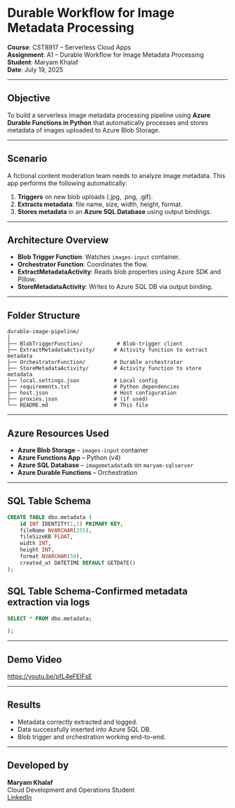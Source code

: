 # Durable Workflow for Image Metadata Processing 

**Course**: CST8917 – Serverless Cloud Apps  
**Assignment**: A1 – Durable Workflow for Image Metadata Processing  
**Student**: Maryam Khalaf  
**Date**: July 19, 2025  

---

##  Objective

To build a serverless image metadata processing pipeline using **Azure Durable Functions in Python** that automatically processes and stores metadata of images uploaded to Azure Blob Storage.

---

##  Scenario

A fictional content moderation team needs to analyze image metadata. This app performs the following automatically:

1. **Triggers** on new blob uploads (.jpg, .png, .gif).
2. **Extracts metadata**: file name, size, width, height, format.
3. **Stores metadata** in an **Azure SQL Database** using output bindings.

---

##  Architecture Overview

- **Blob Trigger Function**: Watches `images-input` container.
- **Orchestrator Function**: Coordinates the flow.
- **ExtractMetadataActivity**: Reads blob properties using Azure SDK and Pillow.
- **StoreMetadataActivity**: Writes to Azure SQL DB via output binding.

---

##  Folder Structure

```
durable-image-pipeline/
│
├── BlobTriggerFunction/           # Blob-trigger client
├── ExtractMetadataActivity/      # Activity function to extract metadata
├── OrchestratorFunction/         # Durable orchestrator
├── StoreMetadataActivity/        # Activity function to store metadata
├── local.settings.json           # Local config
├── requirements.txt              # Python dependencies
├── host.json                     # Host configuration
├── proxies.json                  # (if used)
└── README.md                     # This file
```

---

##  Azure Resources Used

- **Azure Blob Storage** – `images-input` container
- **Azure Functions App** – Python (v4)
- **Azure SQL Database** – `imagemetadatadb` on `maryam-sqlserver`
- **Azure Durable Functions** – Orchestration

---

##  SQL Table Schema

```sql
CREATE TABLE dbo.metadata (
    id INT IDENTITY(1,1) PRIMARY KEY,
    fileName NVARCHAR(255),
    fileSizeKB FLOAT,
    width INT,
    height INT,
    format NVARCHAR(50),
    created_at DATETIME DEFAULT GETDATE()
);
```
## SQL Table Schema-Confirmed metadata extraction via logs

```sql 
SELECT * FROM dbo.metadata;

);
```
---

##  Demo Video

https://youtu.be/pfL4eFElFsE

---

##  Results

- Metadata correctly extracted and logged.
- Data successfully inserted into Azure SQL DB.
- Blob trigger and orchestration working end-to-end.

---

##  Developed by

**Maryam Khalaf**  
Cloud Development and Operations Student  
[LinkedIn](https://www.linkedin.com/in/maryam-khalaf)
